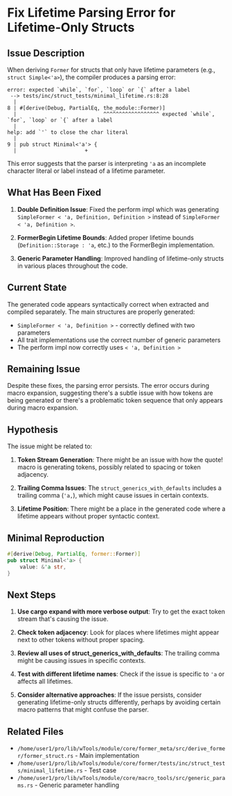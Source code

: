 # Fix Lifetime Parsing Error for Lifetime-Only Structs

## Issue Description

When deriving `Former` for structs that only have lifetime parameters (e.g., `struct Simple<'a>`), the compiler produces a parsing error:

```
error: expected `while`, `for`, `loop` or `{` after a label
 --> tests/inc/struct_tests/minimal_lifetime.rs:8:28
  |
8 | #[derive(Debug, PartialEq, the_module::Former)]
  |                            ^^^^^^^^^^^^^^^^^^ expected `while`, `for`, `loop` or `{` after a label
  |
help: add `'` to close the char literal
  |
9 | pub struct Minimal<'a'> {
  |                      +
```

This error suggests that the parser is interpreting `'a` as an incomplete character literal or label instead of a lifetime parameter.

## What Has Been Fixed

1. **Double Definition Issue**: Fixed the perform impl which was generating `SimpleFormer < 'a, Definition, Definition >` instead of `SimpleFormer < 'a, Definition >`.

2. **FormerBegin Lifetime Bounds**: Added proper lifetime bounds (`Definition::Storage : 'a`, etc.) to the FormerBegin implementation.

3. **Generic Parameter Handling**: Improved handling of lifetime-only structs in various places throughout the code.

## Current State

The generated code appears syntactically correct when extracted and compiled separately. The main structures are properly generated:

- `SimpleFormer < 'a, Definition >` - correctly defined with two parameters
- All trait implementations use the correct number of generic parameters
- The perform impl now correctly uses `< 'a, Definition >`

## Remaining Issue

Despite these fixes, the parsing error persists. The error occurs during macro expansion, suggesting there's a subtle issue with how tokens are being generated or there's a problematic token sequence that only appears during macro expansion.

## Hypothesis

The issue might be related to:

1. **Token Stream Generation**: There might be an issue with how the quote! macro is generating tokens, possibly related to spacing or token adjacency.

2. **Trailing Comma Issues**: The `struct_generics_with_defaults` includes a trailing comma (`'a,`), which might cause issues in certain contexts.

3. **Lifetime Position**: There might be a place in the generated code where a lifetime appears without proper syntactic context.

## Minimal Reproduction

```rust
#[derive(Debug, PartialEq, former::Former)]
pub struct Minimal<'a> {
    value: &'a str,
}
```

## Next Steps

1. **Use cargo expand with more verbose output**: Try to get the exact token stream that's causing the issue.

2. **Check token adjacency**: Look for places where lifetimes might appear next to other tokens without proper spacing.

3. **Review all uses of struct_generics_with_defaults**: The trailing comma might be causing issues in specific contexts.

4. **Test with different lifetime names**: Check if the issue is specific to `'a` or affects all lifetimes.

5. **Consider alternative approaches**: If the issue persists, consider generating lifetime-only structs differently, perhaps by avoiding certain macro patterns that might confuse the parser.

## Related Files

- `/home/user1/pro/lib/wTools/module/core/former_meta/src/derive_former/former_struct.rs` - Main implementation
- `/home/user1/pro/lib/wTools/module/core/former/tests/inc/struct_tests/minimal_lifetime.rs` - Test case
- `/home/user1/pro/lib/wTools/module/core/macro_tools/src/generic_params.rs` - Generic parameter handling